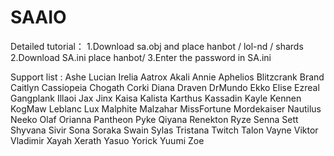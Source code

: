 # SAAIO
Detailed tutorial：
1.Download sa.obj and place hanbot / lol-nd / shards
2.Download SA.ini place hanbot/
3.Enter the password in SA.ini

Support list :
Ashe
Lucian
Irelia
Aatrox
Akali
Annie
Aphelios
Blitzcrank
Brand
Caitlyn
Cassiopeia
Chogath
Corki
Diana
Draven
DrMundo
Ekko
Elise
Ezreal
Gangplank
Illaoi
Jax
Jinx
Kaisa
Kalista
Karthus
Kassadin
Kayle
Kennen
KogMaw
Leblanc
Lux
Malphite
Malzahar
MissFortune
Mordekaiser
Nautilus
Neeko
Olaf
Orianna
Pantheon
Pyke
Qiyana
Renekton
Ryze
Senna
Sett
Shyvana
Sivir
Sona
Soraka
Swain
Sylas
Tristana
Twitch
Talon
Vayne
Viktor
Vladimir
Xayah
Xerath
Yasuo
Yorick
Yuumi
Zoe
